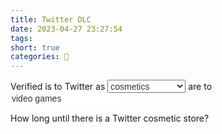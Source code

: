 ```yaml
---
title: Twitter DLC
date: 2023-04-27 23:27:54
tags:
short: true
categories: 💬
---
```


Verified is to Twitter as <select id="metaphorPicker" default="" style="height: 21px; font-size: 14px; line-height: 21px; color: rgb(51,51,51);"><optgroup label="Shitty metaphors"><option id="cosmetics" value="video games">cosmetics</option><option id="skins" value="cars">trim packages</option><option id="hats" value="Team Fortress 2">hats</option></optgroup></select> are to <input type="text" id="selectedMetaphor" value="video games" style="border: none; font-size: 14px;color: rgb(51,51,51);">

How long until there is a Twitter cosmetic store?

<script>
	document.getElementById('metaphorPicker').onchange = function() {
		 document.getElementById('selectedMetaphor').value = this.value;
	};
</script>
